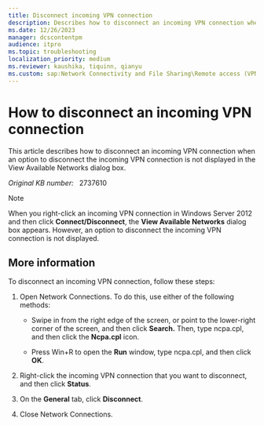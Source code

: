 ```yaml
---
title: Disconnect incoming VPN connection
description: Describes how to disconnect an incoming VPN connection when an option to disconnect the incoming VPN connection is not displayed in the View Available Networks dialog box.
ms.date: 12/26/2023
manager: dcscontentpm
audience: itpro
ms.topic: troubleshooting
localization_priority: medium
ms.reviewer: kaushika, tiquinn, qianyu
ms.custom: sap:Network Connectivity and File Sharing\Remote access (VPN, RRAS, CMAK and AOVPN), csstroubleshoot
---
```

# How to disconnect an incoming VPN connection

This article describes how to disconnect an incoming VPN connection when an option to disconnect the incoming VPN connection is not displayed in the View Available Networks dialog box.

_Original KB number:_ &nbsp; 2737610

> [!NOTE]
> When you right-click an incoming VPN connection in Windows Server 2012 and then click **Connect/Disconnect**, the **View Available Networks**  dialog box appears. However, an option to disconnect the incoming VPN connection is not displayed.  

## More information

To disconnect an incoming VPN connection, follow these steps:  

1. Open Network Connections. To do this, use either of the following methods:
   - Swipe in from the right edge of the screen, or point to the lower-right corner of the screen, and then click **Search.** Then, type ncpa.cpl, and then click the **Ncpa.cpl** icon.

   - Press Win+R to open the **Run** window, type ncpa.cpl, and then click **OK**.

2. Right-click the incoming VPN connection that you want to disconnect, and then click **Status**.

3. On the **General** tab, click **Disconnect**.

4. Close Network Connections.
